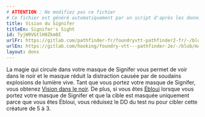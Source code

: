 ```yaml
---
# ATTENTION : Ne modifiez pas ce fichier
# Ce fichier est généré automatiquement par un script d'après les données du module Foundry VTT officiel et de sa traduction
title: Vision du Signifer
titleEn: Signifer's Sight
id: TyjW9VGtlH0Zkm0I
urlFr: https://gitlab.com/pathfinder-fr/foundryvtt-pathfinder2-fr/-/blob/master/data/feats/TyjW9VGtlH0Zkm0I.htm
urlEn: https://gitlab.com/hooking/foundry-vtt---pathfinder-2e/-/blob/master/packs/data/feats.db/signifer-s-sight.json
layout: dons
---
```

La magie qui circule dans votre masque de Signifer vous permet de voir dans le noir et le masque réduit la distraction causée par de soudains explosions de lumière vive. Tant que vous portez votre masque de Signifer, vous obtenez [Vision dans le noir](../capacités-ascendances/vision-dans-le-noir.md). De plus, si vous êtes [Ébloui](../conditions/ébloui.md) lorsque vous portez votre masque de Signifer et que la cible est masquée uniquement parce que vous êtes Ébloui, vous réduisez le DD du test nu pour cibler cette créature de 5 à 3.
